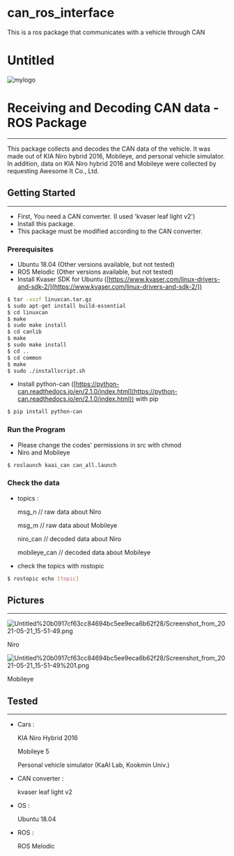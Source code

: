 # can_ros_interface
This is a ros package that communicates with a vehicle through CAN

# Untitled

![mylogo](mylogo.png "my logo")

# Receiving and Decoding CAN data - ROS Package

---

This package collects and decodes the CAN data of the vehicle. It was made out of KIA Niro hybrid 2016, Mobileye, and personal vehicle simulator. In addition, data on KIA Niro hybrid 2016 and Mobileye were collected by requesting Awesome It Co., Ltd.

## Getting Started

---

- First, You need a CAN converter. (I used 'kvaser leaf light v2')
- Install this package.
- This package must be modified according to the CAN converter.

### Prerequisites

- Ubuntu 18.04 (Other versions available, but not tested)
- ROS Melodic (Other versions available, but not tested)
- Install Kvaser SDK for Ubuntu ([https://www.kvaser.com/linux-drivers-and-sdk-2/](https://www.kvaser.com/linux-drivers-and-sdk-2/))

```bash
$ tar -xvzf linuxcan.tar.gz
$ sudo apt-get install build-essential
$ cd linuxcan
$ make
$ sudo make install
$ cd canlib
$ make
$ sudo make install
$ cd ..
$ cd common
$ make
$ sudo ./installscript.sh
```

- Install python-can ([https://python-can.readthedocs.io/en/2.1.0/index.html](https://python-can.readthedocs.io/en/2.1.0/index.html)) with pip

```bash
$ pip install python-can
```

### Run the Program

- Please change the codes' permissions in src with chmod
- Niro and Mobileye

```bash
$ roslaunch kaai_can can_all.launch
```

### Check the data

- topics :

    msg_n                      // raw data about Niro

    msg_m                     // raw data about Mobileye

    niro_can                   // decoded data about Niro

    mobileye_can          // decoded data about Mobileye

- check the topics with rostopic

```bash
$ rostopic echo [topic]
```

## Pictures

---

![Untitled%20b0917cf63cc84694bc5ee9eca6b62f28/Screenshot_from_2021-05-21_15-51-49.png](Untitled%20b0917cf63cc84694bc5ee9eca6b62f28/Screenshot_from_2021-05-21_15-51-49.png)

Niro

![Untitled%20b0917cf63cc84694bc5ee9eca6b62f28/Screenshot_from_2021-05-21_15-51-49%201.png](Untitled%20b0917cf63cc84694bc5ee9eca6b62f28/Screenshot_from_2021-05-21_15-51-49%201.png)

Mobileye

## Tested

---

- Cars :

    KIA Niro Hybrid 2016

    Mobileye 5

    Personal vehicle simulator (KaAI Lab, Kookmin Univ.)

- CAN converter :

    kvaser leaf light v2

- OS :

    Ubuntu 18.04 

- ROS :

    ROS Melodic
